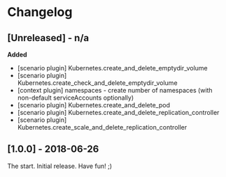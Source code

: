 # Changelog

<!-- 
  Changelogs are for humans, not machines. The end users of Rally project are
  human beings who care about what's is changing, why and how it affects them.
  Please leave these notes as much as possible human oriented.

  Each release can use the next sections:
   - **Added** for new features.
   - **Changed** for changes in existing functionality.
   - **Deprecated** for soon-to-be removed features/plugins.
   - **Removed** for now removed features/plugins.
   - **Fixed** for any bug fixes.

  Release notes for existing releases are MUTABLE! If there is something that
  was missed or can be improved, feel free to change it!
 
-->

## [Unreleased] - n/a

**Added**

* [scenario plugin] Kubernetes.create_and_delete_emptydir_volume
* [scenario plugin] Kubernetes.create_check_and_delete_emptydir_volume
* [context plugin] namespaces - create number of namespaces (with
  non-default serviceAccounts optionally)
* [scenario plugin] Kubernetes.create_and_delete_pod
* [scenario plugin] Kubernetes.create_and_delete_replication_controller
* [scenario plugin] Kubernetes.create_scale_and_delete_replication_controller

## [1.0.0] - 2018-06-26

The start. Initial release. Have fun! ;)

